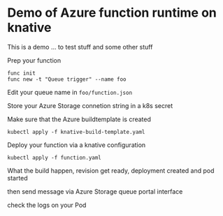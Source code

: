  # Demo of Azure function runtime on knative

This is a demo ... to test stuff and some other stuff

Prep your function

```
func init
func new -t "Queue trigger" --name foo
```

Edit your queue name in `foo/function.json`

Store your Azure Storage connetion string in a k8s secret

Make sure that the Azure buildtemplate is created

```
kubectl apply -f knative-build-template.yaml
```

Deploy your function via a knative configuration

```
kubectl apply -f function.yaml
```

What the build happen, revision get ready, deployment created and pod started

then send message via Azure Storage queue portal interface

check the logs on your Pod
